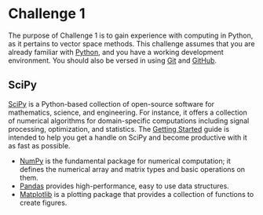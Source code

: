 # Challenge 1
The purpose of Challenge 1 is to gain experience with computing in Python, as it pertains to vector space methods.
This challenge assumes that you are already familiar with [Python](https://www.python.org/), and you have a working development environment.
You should also be versed in using [Git](https://git-scm.com/) and [GitHub](https://github.com/).

## SciPy
[SciPy](https://scipy.org/) is a Python-based collection of open-source software for mathematics, science, and engineering.
For instance, it offers a collection of numerical algorithms for domain-specific computations including signal processing, optimization, and statistics.
The [Getting Started](https://scipy.org/getting-started.html) guide is intended to help you get a handle on SciPy and become productive with it as fast as possible.
 * [NumPy](http://www.numpy.org/) is the fundamental package for numerical computation; it defines the numerical array and matrix types and basic operations on them.
 * [Pandas](http://pandas.pydata.org/) provides high-performance, easy to use data structures.
 * [Matplotlib](https://matplotlib.org/) is a plotting package that provides a collection of functions to create figures.

